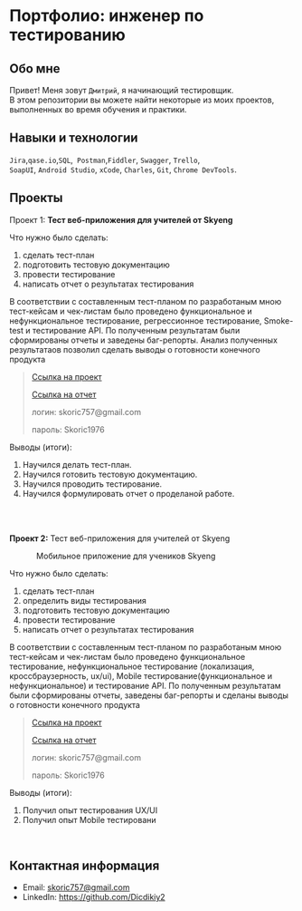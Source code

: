 # Портфолио: инженер по тестированию

## Обо мне 

Привет! Меня зовут ``Дмитрий``, я начинающий тестировщик. <br>
В этом репозитории вы можете найти некоторые из моих проектов, выполненных во время обучения и практики.
<br>

## Навыки и технологии
``Jira``,``qase.io``,``SQL``,`` Postman``,``Fiddler``, ``Swagger``, ``Trello``, <br>
``SoapUI``, ``Android Studio``, ``xCode``, ``Charles``, ``Git``, ``Chrome DevTools``.




## Проекты

<p> Проект 1: <b>Тест веб-приложения для учителей от Skyeng</b></p>

<p>Что нужно было сделать:<p>
  
<ol>
  <li>сделать тест-план </li>
  <li>подготовить тестовую документацию</li>
  <li>провести тестирование</li>
  <li>написать отчет о результатах тестирования</li>
</ol>

<p>В соответствии с составленным тест-планом по разработаным мною тест-кейсам и чек-листам было проведено функциональное и нефункциональное тестирование, регрессионное тестирование,
  Smoke-test и тестирование API. По полученным результатам были сформированы отчеты и заведены баг-репорты. Анализ полученных результатаов позволил сделать выводы о готовности конечного
  продукта<p>

> <a href="https://skoric.atlassian.net/wiki/spaces/1/pages/5406731/1+2">Ссылка на проект</a>
> <p><a href="https://skoric.atlassian.net/wiki/spaces/1/pages/163918">Ссылка на отчет</a></p>
> <p> логин: skoric757@gmail.com </p>
> <p> пароль: Skoric1976 </p>

<p>Выводы (итоги):<p>
<ol>
  <li>Научился делать тест-план.</li>
  <li>Научился готовить тестовую документацию.</li>
  <li>Научился проводить тестирование.</li>
  <li>Научился формулировать отчет о проделаной работе.</li>
</ol>
<br> 

<br> 


<p><b>Проект 2:</b> Тест веб-приложения для учителей от Skyeng </p> 
<ol><ol>Мобильное приложение для учеников Skyeng</ol></ol>  
<p>Что нужно было сделать:<p>
<ol>
  <li>сделать тест-план </li>
  <li>определить виды тестирования </li>
  <li>подготовить тестовую документацию</li>
  <li>провести тестирование</li>
  <li>написать отчет о результатах тестирования</li>
</ol>

<p>В соответствии с составленным тест-планом по разработаным мною тест-кейсам и чек-листам было проведено функциональное тестирование, нефункциональное тестирование (локализация,
  кроссбраузерность, ux/ui), Mobile тестирование(функциональное и нефункциональное) и тестирование API. По полученным результатам были сформированы отчеты, заведены баг-репорты и 
  сделаны выводы о готовности конечного продукта<p>

> <a href="https://skoric.atlassian.net/wiki/spaces/Q3/overview">Ссылка на проект</a>
> <p><a href="https://skoric.atlassian.net/wiki/spaces/Q31/overview">Ссылка на отчет</a></p>
> <p> логин: skoric757@gmail.com </p>
> <p> пароль: Skoric1976 </p>

<p>Выводы (итоги):<p>
<ol>
  <li>Получил опыт тестирования UX/UI</li>
  <li>Получил опыт Mobile тестировани</li>
</ol>

<br> 


## Контактная информация
- Email: skoric757@gmail.com
- LinkedIn: https://github.com/Dicdikiy2


